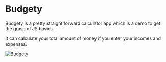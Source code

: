 # Budgety

Budgety is a pretty straight forward calculator app which is a demo to get the grasp of JS basics.

It can calculate your total amount of money if you enter your incomes and expenses.

![Budgety](https://i.imgur.com/ywk6Fno.png)
